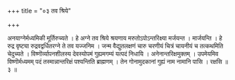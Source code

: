 +++
title = "०३ तव श्रिये"

+++

अनयाग्नेर्मध्यमिकी मूर्तिरुच्यते । हे अग्ने तव श्रिये श्रयणाय मरुतोऽपोऽन्तरिक्ष्या मर्जयन्त । मार्जयन्ति । हे रुद्र वृष्ट्या रुद्रवद्वर्धितरग्ने ते तव यज्जनिम । जन्म वैद्युतलक्षणं चारु चरणीयं चित्रं चायनीयं च तत्कथमिति चेदुच्यते । विष्णॊर्व्यापनशीलस्य देवस्योपमं गुह्यमगम्यं यत्पदं निधायि । अनेनान्तरिक्षमुक्तम् । उपमेयमिव विष्णॊर्मध्यमम् पदं तस्मान्नान्तरिक्षं पश्यन्तिति ब्राह्मणम् । तेन गोनामुदकानां गुह्यं नाम नामानि पासि । रक्षसि ॥ ३ ॥